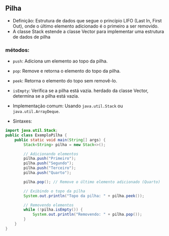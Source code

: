## Pilha
- Definição: Estrutura de dados que segue o princípio LIFO (Last In, First Out), onde o último elemento adicionado é o primeiro a ser removido.
- A classe Stack estende a classe Vector para implementar uma estrutura de dados de pilha

### métodos:
  - `push`: Adiciona um elemento ao topo da pilha.
  - `pop`: Remove e retorna o elemento do topo da pilha.
  - `peek`: Retorna o elemento do topo sem removê-lo.
  - `isEmpty`: Verifica se a pilha está vazia. herdado da classe Vector, determina se a pilha está vazia.

- Implementação comum: Usando `java.util.Stack` ou `java.util.ArrayDeque`.

- Sintaxes: 
```java
import java.util.Stack;
public class ExemploPilha {
    public static void main(String[] args) {
        Stack<String> pilha = new Stack<>();

        // Adicionando elementos
        pilha.push("Primeiro");
        pilha.push("Segundo");
        pilha.push("Terceiro");
        pilha.push("Quarto");

        pilha.pop(); // Remove o último elemento adicionado (Quarto)

        // Exibindo o topo da pilha
        System.out.println("Topo da pilha: " + pilha.peek());

        // Removendo elementos
        while (!pilha.isEmpty()) {
            System.out.println("Removendo: " + pilha.pop());
        }
    }
}
```